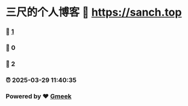 # 三尺的个人博客 :link: https://sanch.top 
### :page_facing_up: [1](https://sanch.top/tag.html) 
### :speech_balloon: 0 
### :hibiscus: 2 
### :alarm_clock: 2025-03-29 11:40:35 
### Powered by :heart: [Gmeek](https://github.com/Meekdai/Gmeek)

